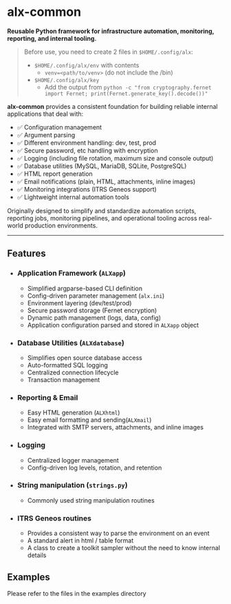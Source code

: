 # alx-common

**Reusable Python framework for infrastructure automation, monitoring, reporting, and internal tooling.**

> Before use, you need to create 2 files in `$HOME/.config/alx`:
>   * `$HOME/.config/alx/env` with contents
>     * `venv=<path/to/venv>`
>     (do not include the /bin)
> * `$HOME/.config/alx/key`
>   * Add the output from `python -c "from cryptography.fernet import Fernet; print(Fernet.generate_key().decode())"`

**alx-common** provides a consistent foundation for building reliable internal applications that deal with:

- ✅ Configuration management
- ✅ Argument parsing
- ✅ Different environment handling: dev, test, prod
- ✅ Secure password, etc handling with encryption
- ✅ Logging (including file rotation, maximum size and console output)
- ✅ Database utilities (MySQL, MariaDB, SQLite, PostgreSQL)
- ✅ HTML report generation
- ✅ Email notifications (plain, HTML, attachments, inline images)
- ✅ Monitoring integrations (ITRS Geneos support)
- ✅ Lightweight internal automation tools

Originally designed to simplify and standardize automation scripts, reporting jobs, monitoring pipelines, and operational tooling across real-world production environments.

---

## Features

* ### Application Framework (`ALXapp`)
  - Simplified argparse-based CLI definition
  - Config-driven parameter management (`alx.ini`)
  - Environment layering (dev/test/prod)
  - Secure password storage (Fernet encryption)
  - Dynamic path management (logs, data, config)
  - Application configuration parsed and stored in `ALXapp` object

- ### Database Utilities (`ALXdatabase`)
  - Simplifies open source database access
  - Auto-formatted SQL logging
  - Centralized connection lifecycle
  - Transaction management

- ### Reporting & Email
  - Easy HTML generation (`ALXhtml`)
  - Easy email formatting and sending(`ALXmail`)
  - Integrated with SMTP servers, attachments, and inline images

- ### Logging
  - Centralized logger management
  - Config-driven log levels, rotation, and retention

- ### String manipulation (`strings.py`)
  - Commonly used string manipulation routines

- ### ITRS Geneos routines
  - Provides a consistent way to parse the environment on an event
  - A standard alert in html / table format
  - A class to create a toolkit sampler without the need to know internal details

## Examples

Please refer to the files in the examples directory

